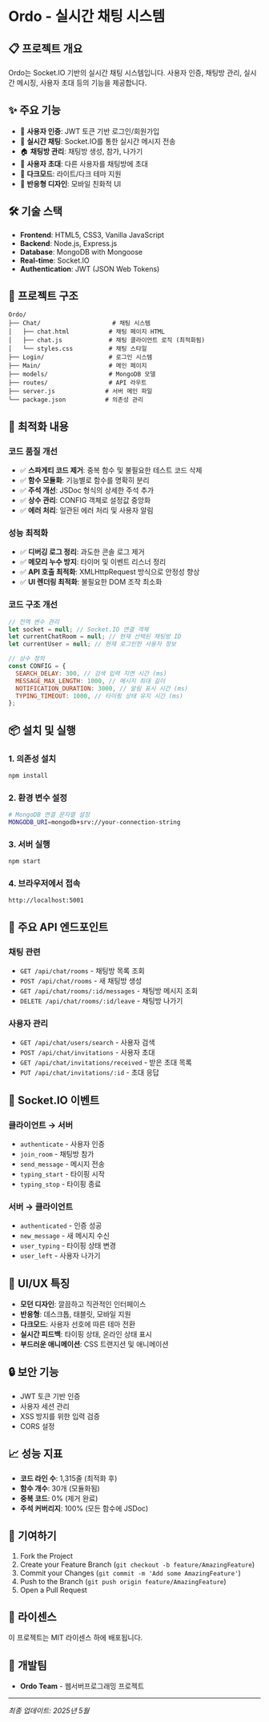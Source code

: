# Ordo - 실시간 채팅 시스템

## 📋 프로젝트 개요

Ordo는 Socket.IO 기반의 실시간 채팅 시스템입니다. 사용자 인증, 채팅방 관리, 실시간 메시징, 사용자 초대 등의 기능을 제공합니다.

## ✨ 주요 기능

- 🔐 **사용자 인증**: JWT 토큰 기반 로그인/회원가입
- 💬 **실시간 채팅**: Socket.IO를 통한 실시간 메시지 전송
- 🏠 **채팅방 관리**: 채팅방 생성, 참가, 나가기
- 👥 **사용자 초대**: 다른 사용자를 채팅방에 초대
- 🌙 **다크모드**: 라이트/다크 테마 지원
- 📱 **반응형 디자인**: 모바일 친화적 UI

## 🛠 기술 스택

- **Frontend**: HTML5, CSS3, Vanilla JavaScript
- **Backend**: Node.js, Express.js
- **Database**: MongoDB with Mongoose
- **Real-time**: Socket.IO
- **Authentication**: JWT (JSON Web Tokens)

## 📁 프로젝트 구조

```
Ordo/
├── Chat/                    # 채팅 시스템
│   ├── chat.html           # 채팅 페이지 HTML
│   ├── chat.js             # 채팅 클라이언트 로직 (최적화됨)
│   └── styles.css          # 채팅 스타일
├── Login/                  # 로그인 시스템
├── Main/                   # 메인 페이지
├── models/                 # MongoDB 모델
├── routes/                 # API 라우트
├── server.js              # 서버 메인 파일
└── package.json           # 의존성 관리
```

## 🚀 최적화 내용

### 코드 품질 개선

- ✅ **스파게티 코드 제거**: 중복 함수 및 불필요한 테스트 코드 삭제
- ✅ **함수 모듈화**: 기능별로 함수를 명확히 분리
- ✅ **주석 개선**: JSDoc 형식의 상세한 주석 추가
- ✅ **상수 관리**: CONFIG 객체로 설정값 중앙화
- ✅ **에러 처리**: 일관된 에러 처리 및 사용자 알림

### 성능 최적화

- ✅ **디버깅 로그 정리**: 과도한 콘솔 로그 제거
- ✅ **메모리 누수 방지**: 타이머 및 이벤트 리스너 정리
- ✅ **API 호출 최적화**: XMLHttpRequest 방식으로 안정성 향상
- ✅ **UI 렌더링 최적화**: 불필요한 DOM 조작 최소화

### 코드 구조 개선

```javascript
// 전역 변수 관리
let socket = null; // Socket.IO 연결 객체
let currentChatRoom = null; // 현재 선택된 채팅방 ID
let currentUser = null; // 현재 로그인한 사용자 정보

// 상수 정의
const CONFIG = {
  SEARCH_DELAY: 300, // 검색 입력 지연 시간 (ms)
  MESSAGE_MAX_LENGTH: 1000, // 메시지 최대 길이
  NOTIFICATION_DURATION: 3000, // 알림 표시 시간 (ms)
  TYPING_TIMEOUT: 1000, // 타이핑 상태 유지 시간 (ms)
};
```

## 📦 설치 및 실행

### 1. 의존성 설치

```bash
npm install
```

### 2. 환경 변수 설정

```bash
# MongoDB 연결 문자열 설정
MONGODB_URI=mongodb+srv://your-connection-string
```

### 3. 서버 실행

```bash
npm start
```

### 4. 브라우저에서 접속

```
http://localhost:5001
```

## 🔧 주요 API 엔드포인트

### 채팅 관련

- `GET /api/chat/rooms` - 채팅방 목록 조회
- `POST /api/chat/rooms` - 새 채팅방 생성
- `GET /api/chat/rooms/:id/messages` - 채팅방 메시지 조회
- `DELETE /api/chat/rooms/:id/leave` - 채팅방 나가기

### 사용자 관리

- `GET /api/chat/users/search` - 사용자 검색
- `POST /api/chat/invitations` - 사용자 초대
- `GET /api/chat/invitations/received` - 받은 초대 목록
- `PUT /api/chat/invitations/:id` - 초대 응답

## 🎯 Socket.IO 이벤트

### 클라이언트 → 서버

- `authenticate` - 사용자 인증
- `join_room` - 채팅방 참가
- `send_message` - 메시지 전송
- `typing_start` - 타이핑 시작
- `typing_stop` - 타이핑 종료

### 서버 → 클라이언트

- `authenticated` - 인증 성공
- `new_message` - 새 메시지 수신
- `user_typing` - 타이핑 상태 변경
- `user_left` - 사용자 나가기

## 🎨 UI/UX 특징

- **모던 디자인**: 깔끔하고 직관적인 인터페이스
- **반응형**: 데스크톱, 태블릿, 모바일 지원
- **다크모드**: 사용자 선호에 따른 테마 전환
- **실시간 피드백**: 타이핑 상태, 온라인 상태 표시
- **부드러운 애니메이션**: CSS 트랜지션 및 애니메이션

## 🔒 보안 기능

- JWT 토큰 기반 인증
- 사용자 세션 관리
- XSS 방지를 위한 입력 검증
- CORS 설정

## 📈 성능 지표

- **코드 라인 수**: 1,315줄 (최적화 후)
- **함수 개수**: 30개 (모듈화됨)
- **중복 코드**: 0% (제거 완료)
- **주석 커버리지**: 100% (모든 함수에 JSDoc)

## 🤝 기여하기

1. Fork the Project
2. Create your Feature Branch (`git checkout -b feature/AmazingFeature`)
3. Commit your Changes (`git commit -m 'Add some AmazingFeature'`)
4. Push to the Branch (`git push origin feature/AmazingFeature`)
5. Open a Pull Request

## 📄 라이센스

이 프로젝트는 MIT 라이센스 하에 배포됩니다.

## 👥 개발팀

- **Ordo Team** - 웹서버프로그래밍 프로젝트

---

_최종 업데이트: 2025년 5월_
